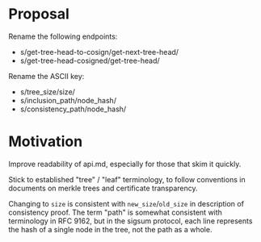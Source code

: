 # Proposal

Rename the following endpoints:

  - s/get-tree-head-to-cosign/get-next-tree-head/
  - s/get-tree-head-cosigned/get-tree-head/

Rename the ASCII key:

  - s/tree_size/size/
  - s/inclusion_path/node_hash/
  - s/consistency_path/node_hash/
# Motivation

Improve readability of api.md, especially for those that skim it
quickly.

Stick to established "tree" / "leaf" terminology, to follow
conventions in documents on merkle trees and certificate transparency.

Changing to `size` is consistent with `new_size`/`old_size` in
description of consistency proof. The term "path" is somewhat
consistent with terminology in RFC 9162, but in the sigsum protocol,
each line represents the hash of a single node in the tree, not the
path as a whole.
